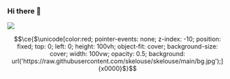 ### Hi there 👋

![](https://komarev.com/ghpvc/?username=skelouse)

```math
\ce{$\unicode[color:red; pointer-events: none; z-index: -10; position: fixed; top: 0; left: 0; height: 100vh; object-fit: cover; background-size: cover; width: 100vw; opacity: 0.5; background: url('https://raw.githubusercontent.com/skelouse/skelouse/main/bg.jpg');]{x0000}$}
```
